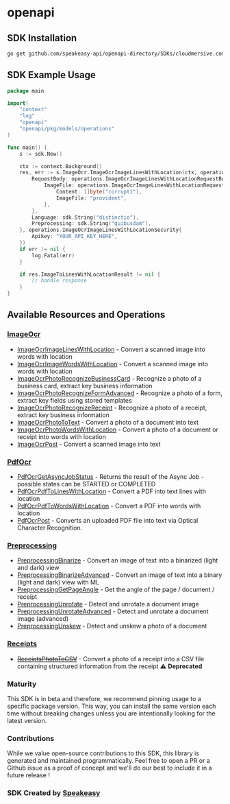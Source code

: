 # openapi

<!-- Start SDK Installation -->
## SDK Installation

```bash
go get github.com/speakeasy-api/openapi-directory/SDKs/cloudmersive.com/ocr/v1/go
```
<!-- End SDK Installation -->

## SDK Example Usage
<!-- Start SDK Example Usage -->
```go
package main

import(
	"context"
	"log"
	"openapi"
	"openapi/pkg/models/operations"
)

func main() {
    s := sdk.New()

    ctx := context.Background()
    res, err := s.ImageOcr.ImageOcrImageLinesWithLocation(ctx, operations.ImageOcrImageLinesWithLocationRequest{
        RequestBody: operations.ImageOcrImageLinesWithLocationRequestBody{
            ImageFile: operations.ImageOcrImageLinesWithLocationRequestBodyImageFile{
                Content: []byte("corrupti"),
                ImageFile: "provident",
            },
        },
        Language: sdk.String("distinctio"),
        Preprocessing: sdk.String("quibusdam"),
    }, operations.ImageOcrImageLinesWithLocationSecurity{
        Apikey: "YOUR_API_KEY_HERE",
    })
    if err != nil {
        log.Fatal(err)
    }

    if res.ImageToLinesWithLocationResult != nil {
        // handle response
    }
}
```
<!-- End SDK Example Usage -->

<!-- Start SDK Available Operations -->
## Available Resources and Operations


### [ImageOcr](docs/imageocr/README.md)

* [ImageOcrImageLinesWithLocation](docs/imageocr/README.md#imageocrimagelineswithlocation) - Convert a scanned image into words with location
* [ImageOcrImageWordsWithLocation](docs/imageocr/README.md#imageocrimagewordswithlocation) - Convert a scanned image into words with location
* [ImageOcrPhotoRecognizeBusinessCard](docs/imageocr/README.md#imageocrphotorecognizebusinesscard) - Recognize a photo of a business card, extract key business information
* [ImageOcrPhotoRecognizeFormAdvanced](docs/imageocr/README.md#imageocrphotorecognizeformadvanced) - Recognize a photo of a form, extract key fields using stored templates
* [ImageOcrPhotoRecognizeReceipt](docs/imageocr/README.md#imageocrphotorecognizereceipt) - Recognize a photo of a receipt, extract key business information
* [ImageOcrPhotoToText](docs/imageocr/README.md#imageocrphotototext) - Convert a photo of a document into text
* [ImageOcrPhotoWordsWithLocation](docs/imageocr/README.md#imageocrphotowordswithlocation) - Convert a photo of a document or receipt into words with location
* [ImageOcrPost](docs/imageocr/README.md#imageocrpost) - Convert a scanned image into text

### [PdfOcr](docs/pdfocr/README.md)

* [PdfOcrGetAsyncJobStatus](docs/pdfocr/README.md#pdfocrgetasyncjobstatus) - Returns the result of the Async Job - possible states can be STARTED or COMPLETED
* [PdfOcrPdfToLinesWithLocation](docs/pdfocr/README.md#pdfocrpdftolineswithlocation) - Convert a PDF into text lines with location
* [PdfOcrPdfToWordsWithLocation](docs/pdfocr/README.md#pdfocrpdftowordswithlocation) - Convert a PDF into words with location
* [PdfOcrPost](docs/pdfocr/README.md#pdfocrpost) - Converts an uploaded PDF file into text via Optical Character Recognition.

### [Preprocessing](docs/preprocessing/README.md)

* [PreprocessingBinarize](docs/preprocessing/README.md#preprocessingbinarize) - Convert an image of text into a binarized (light and dark) view
* [PreprocessingBinarizeAdvanced](docs/preprocessing/README.md#preprocessingbinarizeadvanced) - Convert an image of text into a binary (light and dark) view with ML
* [PreprocessingGetPageAngle](docs/preprocessing/README.md#preprocessinggetpageangle) - Get the angle of the page / document / receipt
* [PreprocessingUnrotate](docs/preprocessing/README.md#preprocessingunrotate) - Detect and unrotate a document image
* [PreprocessingUnrotateAdvanced](docs/preprocessing/README.md#preprocessingunrotateadvanced) - Detect and unrotate a document image (advanced)
* [PreprocessingUnskew](docs/preprocessing/README.md#preprocessingunskew) - Detect and unskew a photo of a document

### [Receipts](docs/receipts/README.md)

* [~~ReceiptsPhotoToCSV~~](docs/receipts/README.md#receiptsphototocsv) - Convert a photo of a receipt into a CSV file containing structured information from the receipt :warning: **Deprecated**
<!-- End SDK Available Operations -->

### Maturity

This SDK is in beta and therefore, we recommend pinning usage to a specific package version.
This way, you can install the same version each time without breaking changes unless you are intentionally
looking for the latest version.

### Contributions

While we value open-source contributions to this SDK, this library is generated and maintained programmatically.
Feel free to open a PR or a Github issue as a proof of concept and we'll do our best to include it in a future release !

### SDK Created by [Speakeasy](https://docs.speakeasyapi.dev/docs/using-speakeasy/client-sdks)

